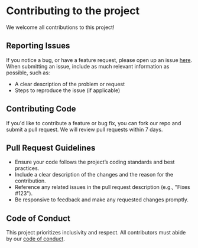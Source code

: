 # Contributing to the project
We welcome all contributions to this project!

## Reporting Issues

If you notice a bug, or have a feature request,
please open up an issue [here](https://github.com/UBC-DSCI/dsci-310-group-09/issues). 
When submitting an issue, include as much relevant information as possible, such as:

- A clear description of the problem or request
- Steps to reproduce the issue (if applicable)

## Contributing Code

If you'd like to contribute a feature or bug fix,
you can fork our repo and submit a pull request.
We will review pull requests within 7 days.

## Pull Request Guidelines

- Ensure your code follows the project’s coding standards and best practices.
- Include a clear description of the changes and the reason for the contribution.
- Reference any related issues in the pull request description (e.g., "Fixes #123").
- Be responsive to feedback and make any requested changes promptly.

## Code of Conduct

This project prioritizes inclusivity and respect. All contributors must abide by our [code of conduct](CODE_OF_CONDUCT.md).